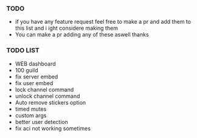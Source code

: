 ### TODO

-   if you have any feature request feel free to make a pr and add them to this list and i ight considere making them
-   You can make a pr adding any of these aswell thanks

### TODO LIST

-   WEB dashboard
-   100 guild
-   fix server embed
-   fix user embed
-   lock channel command
-   unlock channel command
-   Auto remove stickers option
-   timed mutes
-   custom args
-   better user detection
-   fix aci not working sometimes
